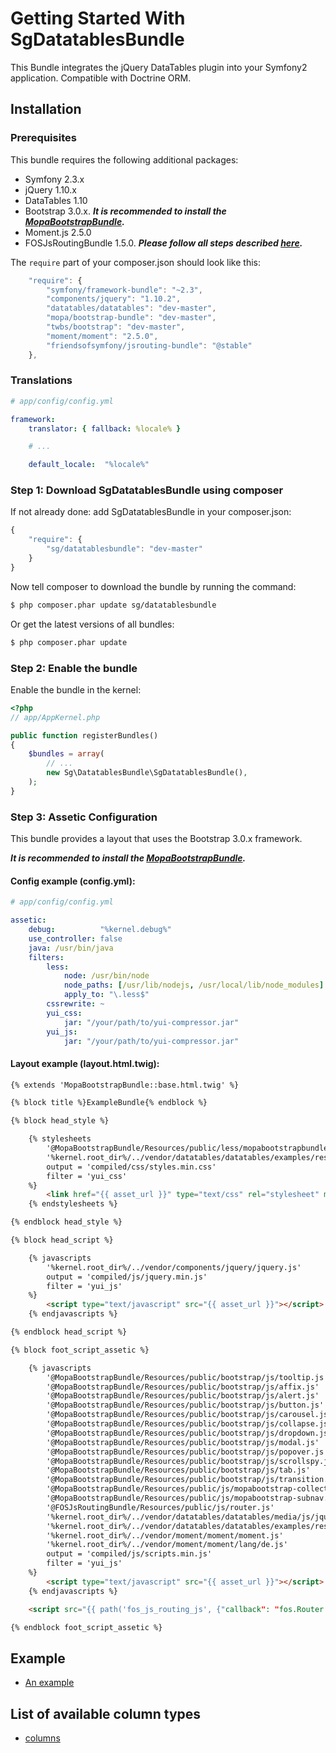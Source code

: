 # Getting Started With SgDatatablesBundle

This Bundle integrates the jQuery DataTables plugin into your Symfony2 application. Compatible with Doctrine ORM.

## Installation

### Prerequisites

This bundle requires the following additional packages:

* Symfony 2.3.x
* jQuery 1.10.x
* DataTables 1.10
* Bootstrap 3.0.x. ***It is recommended to install the [MopaBootstrapBundle](https://github.com/phiamo/MopaBootstrapBundle).***
* Moment.js 2.5.0
* FOSJsRoutingBundle 1.5.0. ***Please follow all steps described [here](https://github.com/FriendsOfSymfony/FOSJsRoutingBundle/blob/master/Resources/doc/README.markdown).***

The `require` part of your composer.json should look like this:

```js
    "require": {
        "symfony/framework-bundle": "~2.3",
        "components/jquery": "1.10.2",
        "datatables/datatables": "dev-master",
        "mopa/bootstrap-bundle": "dev-master",
        "twbs/bootstrap": "dev-master",
        "moment/moment": "2.5.0",
        "friendsofsymfony/jsrouting-bundle": "@stable"
    },
```

### Translations

``` yaml
# app/config/config.yml

framework:
    translator: { fallback: %locale% }

    # ...

    default_locale:  "%locale%"
```

### Step 1: Download SgDatatablesBundle using composer

If not already done: add SgDatatablesBundle in your composer.json:

```js
{
    "require": {
        "sg/datatablesbundle": "dev-master"
    }
}
```

Now tell composer to download the bundle by running the command:

``` bash
$ php composer.phar update sg/datatablesbundle
```

Or get the latest versions of all bundles:

``` bash
$ php composer.phar update
```

### Step 2: Enable the bundle

Enable the bundle in the kernel:

``` php
<?php
// app/AppKernel.php

public function registerBundles()
{
    $bundles = array(
        // ...
        new Sg\DatatablesBundle\SgDatatablesBundle(),
    );
}
```

### Step 3: Assetic Configuration

This bundle provides a layout that uses the Bootstrap 3.0.x framework.

***It is recommended to install the [MopaBootstrapBundle](https://github.com/phiamo/MopaBootstrapBundle).***

#### Config example (config.yml):

``` yaml
# app/config/config.yml

assetic:
    debug:          "%kernel.debug%"
    use_controller: false
    java: /usr/bin/java
    filters:
        less:
            node: /usr/bin/node
            node_paths: [/usr/lib/nodejs, /usr/local/lib/node_modules]
            apply_to: "\.less$"
        cssrewrite: ~
        yui_css:
            jar: "/your/path/to/yui-compressor.jar"
        yui_js:
            jar: "/your/path/to/yui-compressor.jar"
```

#### Layout example (layout.html.twig):

``` html
{% extends 'MopaBootstrapBundle::base.html.twig' %}

{% block title %}ExampleBundle{% endblock %}

{% block head_style %}

    {% stylesheets
        '@MopaBootstrapBundle/Resources/public/less/mopabootstrapbundle.less'
        '%kernel.root_dir%/../vendor/datatables/datatables/examples/resources/bootstrap/3/dataTables.bootstrap.css'
        output = 'compiled/css/styles.min.css'
        filter = 'yui_css'
    %}
        <link href="{{ asset_url }}" type="text/css" rel="stylesheet" media="screen" />
    {% endstylesheets %}

{% endblock head_style %}

{% block head_script %}

    {% javascripts
        '%kernel.root_dir%/../vendor/components/jquery/jquery.js'
        output = 'compiled/js/jquery.min.js'
        filter = 'yui_js'
    %}
        <script type="text/javascript" src="{{ asset_url }}"></script>
    {% endjavascripts %}

{% endblock head_script %}

{% block foot_script_assetic %}

    {% javascripts
        '@MopaBootstrapBundle/Resources/public/bootstrap/js/tooltip.js'
        '@MopaBootstrapBundle/Resources/public/bootstrap/js/affix.js'
        '@MopaBootstrapBundle/Resources/public/bootstrap/js/alert.js'
        '@MopaBootstrapBundle/Resources/public/bootstrap/js/button.js'
        '@MopaBootstrapBundle/Resources/public/bootstrap/js/carousel.js'
        '@MopaBootstrapBundle/Resources/public/bootstrap/js/collapse.js'
        '@MopaBootstrapBundle/Resources/public/bootstrap/js/dropdown.js'
        '@MopaBootstrapBundle/Resources/public/bootstrap/js/modal.js'
        '@MopaBootstrapBundle/Resources/public/bootstrap/js/popover.js'
        '@MopaBootstrapBundle/Resources/public/bootstrap/js/scrollspy.js'
        '@MopaBootstrapBundle/Resources/public/bootstrap/js/tab.js'
        '@MopaBootstrapBundle/Resources/public/bootstrap/js/transition.js'
        '@MopaBootstrapBundle/Resources/public/js/mopabootstrap-collection.js'
        '@MopaBootstrapBundle/Resources/public/js/mopabootstrap-subnav.js'
        '@FOSJsRoutingBundle/Resources/public/js/router.js'
        '%kernel.root_dir%/../vendor/datatables/datatables/media/js/jquery.dataTables.js'
        '%kernel.root_dir%/../vendor/datatables/datatables/examples/resources/bootstrap/3/dataTables.bootstrap.js'
        '%kernel.root_dir%/../vendor/moment/moment/moment.js'
        '%kernel.root_dir%/../vendor/moment/moment/lang/de.js'
        output = 'compiled/js/scripts.min.js'
        filter = 'yui_js'
    %}
        <script type="text/javascript" src="{{ asset_url }}"></script>
    {% endjavascripts %}

    <script src="{{ path('fos_js_routing_js', {"callback": "fos.Router.setData"}) }}"></script>

{% endblock foot_script_assetic %}
```

## Example

- [An example](https://github.com/stwe/DatatablesBundle/blob/master/Resources/doc/example.md)

## List of available column types

- [columns](https://github.com/stwe/DatatablesBundle/blob/master/Resources/doc/columns.md)